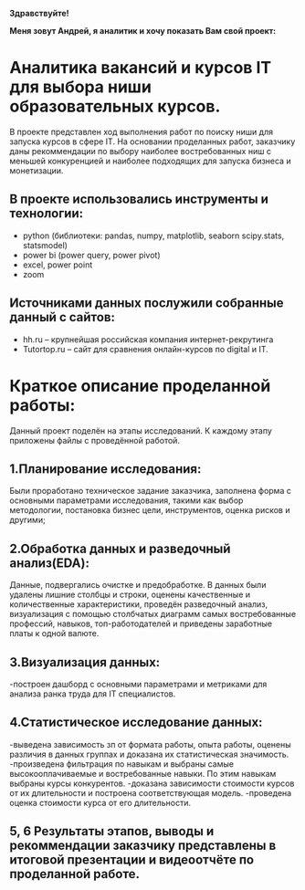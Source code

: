 **Здравствуйте!**

**Меня зовут Андрей, я аналитик и хочу показать Вам свой проект:**

# Аналитика вакансий и курсов IT для выбора ниши образовательных курсов.

В проекте представлен ход выполнения работ по поиску ниши для запуска курсов в сфере IT. 
На основании проделанных работ, заказчику даны рекоммендации по выбору наиболее востребованных ниш с меньшей конкуренцией и
наиболее подходящих для запуска бизнеса и монетизации.

## В проекте использовались инструменты и технологии: 

- python (библиотеки: pandas, numpy, matplotlib, seaborn scipy.stats, statsmodel)
- power bi (power query, power pivot)
- excel, power point
- zoom

## Источниками данных послужили собранные данный с сайтов:
- hh.ru – крупнейшая российская компания интернет-рекрутинга
- Tutortop.ru – сайт для сравнения онлайн-курсов по digital и IT.

# Краткое описание проделанной работы:

Данный проект поделён на этапы исследований. К каждому этапу приложены файлы с проведённой работой.

## 1.Планирование исследования:
Были проработано техническое задание заказчика, заполнена форма с основными параметрами исследования,
такими как выбор методологии, постановка бизнес цели, инструментов, оценка рисков и другими; 

## 2.Обработка данных и разведочный анализ(EDA):
Данные, подвергались очистке и предобработке. В данных были удалены лишние столбцы и строки, оценены качественные и количественные характеристики, проведён разведочный анализ, визуализация с помощью столбчатых диаграмм самых востребованные профессий, навыков, топ-работодателей и приведены заработные платы к одной валюте.

## 3.Визуализация данных:
 -построен дашборд с основными параметрами и метриками для анализа ранка труда для IT специалистов.
 
## 4.Статистическое исследование данных:
-выведена зависимость зп от формата работы, опыта работы, оценены различия в данных группах и доказана их статистическая значимость. 
-произведена фильтрация по навыкам и выбраны самые высокооплачиваемые и востребованные навыки. По этим навыкам выбраны курсы конкурентов. 
-доказана зависимости стоимости курсов от их длительности и построена соответствующая модель. 
-проведена оценка стоимости курса от его длительности.


## 5, 6 Результаты этапов, выводы и рекоммендации заказчику представлены в итоговой презентации и видеоотчёте по проделанной работе.



